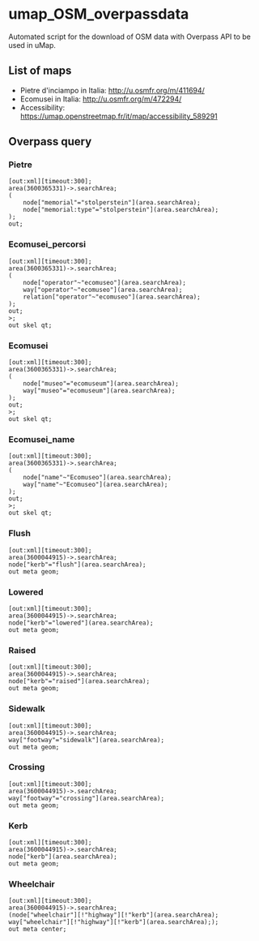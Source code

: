 # umap_OSM_overpassdata

Automated script for the download of OSM data with Overpass API to be used in uMap.

## List of maps

* Pietre d'inciampo in Italia: http://u.osmfr.org/m/411694/
* Ecomusei in Italia: http://u.osmfr.org/m/472294/
* Accessibility: https://umap.openstreetmap.fr/it/map/accessibility_589291

## Overpass query

### Pietre
```
[out:xml][timeout:300];
area(3600365331)->.searchArea;
(
	node["memorial"="stolperstein"](area.searchArea);
	node["memorial:type"="stolperstein"](area.searchArea);
);
out;
```

### Ecomusei_percorsi
```
[out:xml][timeout:300];
area(3600365331)->.searchArea;
(
	node["operator"~"ecomuseo"](area.searchArea);
	way["operator"~"ecomuseo"](area.searchArea);
	relation["operator"~"ecomuseo"](area.searchArea);
);
out;
>;
out skel qt;
```

### Ecomusei
```
[out:xml][timeout:300];
area(3600365331)->.searchArea;
(
	node["museo"="ecomuseum"](area.searchArea);
	way["museo"="ecomuseum"](area.searchArea);
);
out;
>;
out skel qt;
```

### Ecomusei_name
```
[out:xml][timeout:300];
area(3600365331)->.searchArea;
(
	node["name"~"Ecomuseo"](area.searchArea);
	way["name"~"Ecomuseo"](area.searchArea);
);
out;
>;
out skel qt;
```

### Flush
```
[out:xml][timeout:300];
area(3600044915)->.searchArea;
node["kerb"="flush"](area.searchArea);
out meta geom;
```

### Lowered
```
[out:xml][timeout:300];
area(3600044915)->.searchArea;
node["kerb"="lowered"](area.searchArea);
out meta geom;
```

### Raised
```
[out:xml][timeout:300];
area(3600044915)->.searchArea;
node["kerb"="raised"](area.searchArea);
out meta geom;
```

### Sidewalk
```
[out:xml][timeout:300];
area(3600044915)->.searchArea;
way["footway"="sidewalk"](area.searchArea);
out meta geom;
```

### Crossing
```
[out:xml][timeout:300];
area(3600044915)->.searchArea;
way["footway"="crossing"](area.searchArea);
out meta geom;
```

### Kerb
```
[out:xml][timeout:300];
area(3600044915)->.searchArea;
node["kerb"](area.searchArea);
out meta geom;
```

### Wheelchair
```
[out:xml][timeout:300];
area(3600044915)->.searchArea;
(node["wheelchair"][!"highway"][!"kerb"](area.searchArea);
way["wheelchair"][!"highway"][!"kerb"](area.searchArea););
out meta center;
```
